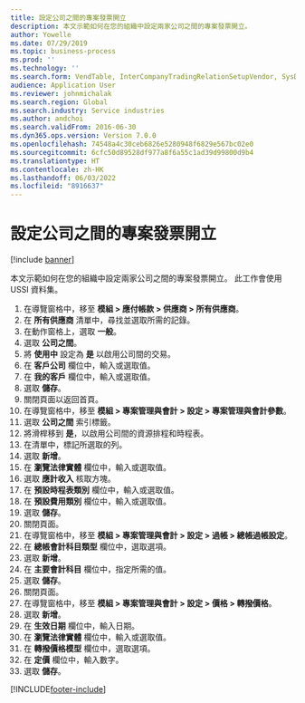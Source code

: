 ```yaml
---
title: 設定公司之間的專案發票開立
description: 本文示範如何在您的組織中設定兩家公司之間的專案發票開立。
author: Yowelle
ms.date: 07/29/2019
ms.topic: business-process
ms.prod: ''
ms.technology: ''
ms.search.form: VendTable, InterCompanyTradingRelationSetupVendor, SysDataAreaSelectLookup, ProjParameters, ProjPosting, ProjTransferPrice
audience: Application User
ms.reviewer: johnmichalak
ms.search.region: Global
ms.search.industry: Service industries
ms.author: andchoi
ms.search.validFrom: 2016-06-30
ms.dyn365.ops.version: Version 7.0.0
ms.openlocfilehash: 74548a4c30ceb6826e5280948f6829e567bc02e0
ms.sourcegitcommit: 6cfc50d89528df977a8f6a55c1ad39d99800d9b4
ms.translationtype: HT
ms.contentlocale: zh-HK
ms.lasthandoff: 06/03/2022
ms.locfileid: "8916637"
---
```

# <a name="configure-intercompany-project-invoicing"></a>設定公司之間的專案發票開立

[!include [banner](../../includes/banner.md)]

本文示範如何在您的組織中設定兩家公司之間的專案發票開立。 此工作會使用 USSI 資料集。

1. 在導覽窗格中，移至 **模組 > 應付帳款 > 供應商 > 所有供應商**。
2. 在 **所有供應商** 清單中，尋找並選取所需的記錄。
3. 在動作窗格上，選取 **一般**。
4. 選取 **公司之間**。
5. 將 **使用中** 設定為 **是** 以啟用公司間的交易。
6. 在 **客戶公司** 欄位中，輸入或選取值。
7. 在 **我的客戶** 欄位中，輸入或選取值。
8. 選取 **儲存**。
9. 關閉頁面以返回首頁。
10. 在導覽窗格中，移至 **模組 > 專案管理與會計 > 設定 > 專案管理與會計參數**。
11. 選取 **公司之間** 索引標籤。
12. 將滑桿移到 **是**，以啟用公司間的資源排程和時程表。
13. 在清單中，標記所選取的列。
14. 選取 **新增**。
15. 在 **瀏覽法律實體** 欄位中，輸入或選取值。
16. 選取 **應計收入** 核取方塊。
17. 在 **預設時程表類別** 欄位中，輸入或選取值。
18. 在 **預設費用類別** 欄位中，輸入或選取值。
19. 選取 **儲存**。
20. 關閉頁面。
21. 在導覽窗格中，移至 **模組 > 專案管理與會計 > 設定 > 過帳 > 總帳過帳設定**。
22. 在 **總帳會計科目類型** 欄位中，選取選項。
23. 選取 **新增**。
24. 在 **主要會計科目** 欄位中，指定所需的值。
25. 選取 **儲存**。
26. 關閉頁面。
27. 在導覽窗格中，移至 **模組 > 專案管理與會計 > 設定 > 價格 > 轉撥價格**。
28. 選取 **新增**。
29. 在 **生效日期** 欄位中，輸入日期。
30. 在 **瀏覽法律實體** 欄位中，輸入或選取值。
31. 在 **轉撥價格模型** 欄位中，選取選項。
32. 在 **定價** 欄位中，輸入數字。
33. 選取 **儲存**。



[!INCLUDE[footer-include](../../includes/footer-banner.md)]